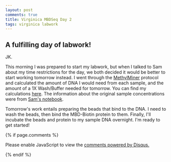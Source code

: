 ```yaml
---
layout: post
comments: true
title: Virginica MBDSeq Day 2
tags: virginica labwork
---
```


## A fulfilling day of labwork!

JK.

This morning I was prepared to start my labwork, but when I talked to Sam about my time restrictions for the day, we both decided it would be better to start working tomorrow instead. I went through the [MethylMiner](https://github.com/RobertsLab/resources/blob/master/protocols/Commercial_Protocols/Invitrogen_MethylMiner_Manual.pdf) protocol and calculated the amount of DNA I would need from each sample, and the amount of a 1X Wash/Buffer needed for tomorrow. You can find my calculations [here](https://github.com/RobertsLab/project-virginica-oa/blob/master/analyses/2018-01-23-MBDSeq-Labwork/2018-01-23-Virginica-MBDSeq-Labwork-Calculations.xlsx). The information about the original sample concentrations were from [Sam's notebook](http://onsnetwork.org/kubu4/2017/11/14/dna-isolation-quantification-c-virginica-gonad-gdna/).

Tomorrow's work entails preparing the beads that bind to the DNA. I need to wash the beads, then bind the MBD-Biotin protein to them. Finally, I'll incubate the beads and protein to my sample DNA overnight. I'm ready to get started!

{% if page.comments %}

<div id="disqus_thread"></div>
<script>

/**
*  RECOMMENDED CONFIGURATION VARIABLES: EDIT AND UNCOMMENT THE SECTION BELOW TO INSERT DYNAMIC VALUES FROM YOUR PLATFORM OR CMS.
*  LEARN WHY DEFINING THESE VARIABLES IS IMPORTANT: https://disqus.com/admin/universalcode/#configuration-variables*/
/*
var disqus_config = function () {
this.page.url = PAGE_URL;  // Replace PAGE_URL with your page's canonical URL variable
this.page.identifier = PAGE_IDENTIFIER; // Replace PAGE_IDENTIFIER with your page's unique identifier variable
};
*/
(function() { // DON'T EDIT BELOW THIS LINE
var d = document, s = d.createElement('script');
s.src = 'https://the-responsible-grad-student.disqus.com/embed.js';
s.setAttribute('data-timestamp', +new Date());
(d.head || d.body).appendChild(s);
})();
</script>
<noscript>Please enable JavaScript to view the <a href="https://disqus.com/?ref_noscript">comments powered by Disqus.</a></noscript>

{% endif %}

<script id="dsq-count-scr" src="//the-responsible-grad-student.disqus.com/count.js" async></script>
